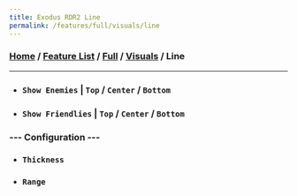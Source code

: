 ```yaml
---
title: Exodus RDR2 Line
permalink: /features/full/visuals/line
---
```

### [Home](/) / [Feature List](/features) / [Full](/features/full) / [Visuals](/features/full/visuals) / Line
---
- ### `Show Enemies` | `Top` / `Center` / `Bottom`
- ### `Show Friendlies` | `Top` / `Center` / `Bottom`
### --- Configuration ---
- ### `Thickness`
- ### `Range`
